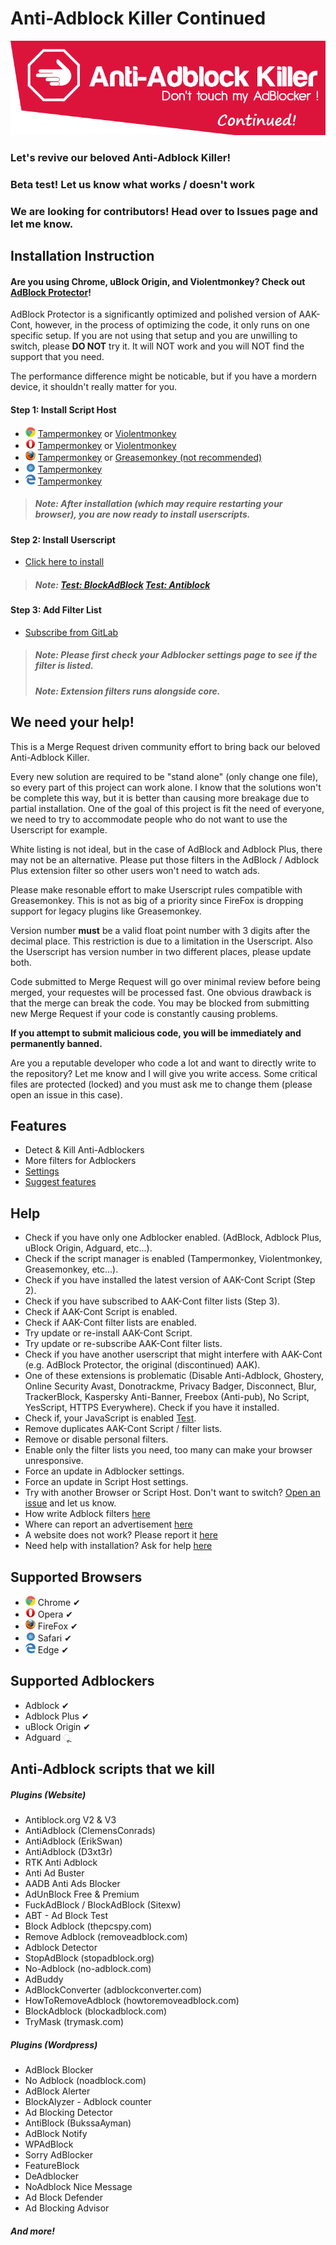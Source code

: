 # Anti-Adblock Killer Continued

![header](images/header.png)

### Let's revive our beloved Anti-Adblock Killer! 

### Beta test! Let us know what works / doesn't work

### We are looking for contributors! Head over to Issues page and let me know. 

## Installation Instruction

#### Are you using Chrome, uBlock Origin, and Violentmonkey? Check out [AdBlock Protector](https://jspenguin2017.github.io/AdBlockProtector/)! 

AdBlock Protector is a significantly optimized and polished version of AAK-Cont, however, in the process of optimizing the code, it only runs on one specific setup. 
If you are not using that setup and you are unwilling to switch, please **DO NOT** try it. It will NOT work and you will NOT find the support that you need. 

The performance difference might be noticable, but if you have a mordern device, it shouldn't really matter for you. 

#### Step 1: Install Script Host
* ![Chrome](images/browsers/chrome.png) [Tampermonkey](https://chrome.google.com/webstore/detail/tampermonkey/dhdgffkkebhmkfjojejmpbldmpobfkfo) or [Violentmonkey](https://chrome.google.com/webstore/detail/violentmonkey/jinjaccalgkegednnccohejagnlnfdag)
* ![Opera](images/browsers/opera.png) [Tampermonkey](https://addons.opera.com/extensions/details/tampermonkey-beta/) or [Violentmonkey](https://addons.opera.com/extensions/details/violent-monkey/) 
* ![FireFox](images/browsers/firefox.png) [Tampermonkey](https://addons.mozilla.org/firefox/addon/tampermonkey/) or [Greasemonkey (not recommended)](https://addons.mozilla.org/firefox/addon/greasemonkey/)
* ![Safari](images/browsers/safari.png) [Tampermonkey](https://safari.tampermonkey.net/tampermonkey.safariextz)
* ![Edge](images/browsers/msedge.png) [Tampermonkey](https://www.microsoft.com/store/p/tampermonkey/9nblggh5162s)

> ##### Note: After installation (which may require restarting your browser), you are now ready to install userscripts. 

#### Step 2: Install Userscript
* [Click here to install](https://gitlab.com/xuhaiyang1234/AAK-Cont/raw/master/source/aak-cont-script.user.js)

> ##### Note: [Test: BlockAdBlock](https://blockadblock.com/) [Test: Antiblock](http://antiblock.org/?p=v3&demo)

#### Step 3: Add Filter List
* [Subscribe from GitLab](https://xuhaiyang1234.gitlab.io/AAK-Cont/index.html#filterlist)

> ##### Note: Please first check your Adblocker settings page to see if the filter is listed. 
> ##### Note: Extension filters runs alongside core. 

## We need your help! 

This is a Merge Request driven community effort to bring back our beloved Anti-Adblock Killer. 

Every new solution are required to be "stand alone" (only change one file), so every part of this project can work alone. 
I know that the solutions won't be complete this way, but it is better than causing more breakage due to partial installation. 
One of the goal of this project is fit the need of everyone, we need to try to accommodate people who do not want to use the Userscript for example. 

White listing is not ideal, but in the case of AdBlock and Adblock Plus, there may not be an alternative. 
Please put those filters in the AdBlock / Adblock Plus extension filter so other users won't need to watch ads. 

Please make resonable effort to make Userscript rules compatible with Greasemonkey. This is not as big of a priority since FireFox is dropping support 
for legacy plugins like Greasemonkey. 

Version number **must** be a valid float point number with 3 digits after the decimal place. This restriction is due to a limitation in the Userscript. 
Also the Userscript has version number in two different places, please update both. 

Code submitted to Merge Request will go over minimal review before being merged, your requestes will be processed fast. 
One obvious drawback is that the merge can break the code. You may be blocked from submitting new Merge Request if your code is constantly causing problems. 

**If you attempt to submit malicious code, you will be immediately and permanently banned.**

Are you a reputable developer who code a lot and want to directly write to the repository? Let me know and I will give you write access. 
Some critical files are protected (locked) and you must ask me to change them (please open an issue in this case). 

## Features
* Detect & Kill Anti-Adblockers
* More filters for Adblockers
* [Settings](https://xuhaiyang1234.gitlab.io/AAK-Cont/)
* [Suggest features](https://gitlab.com/xuhaiyang1234/AAK-Cont/issues)

## Help
* Check if you have only one Adblocker enabled. (AdBlock, Adblock Plus, uBlock Origin, Adguard, etc...).
* Check if the script manager is enabled (Tampermonkey, Violentmonkey, Greasemonkey, etc...).
* Check if you have installed the latest version of AAK-Cont Script (Step 2).
* Check if you have subscribed to AAK-Cont filter lists (Step 3).
* Check if AAK-Cont Script is enabled.
* Check if AAK-Cont filter lists are enabled.
* Try update or re-install AAK-Cont Script.
* Try update or re-subscribe AAK-Cont filter lists.
* Check if you have another userscript that might interfere with AAK-Cont (e.g. AdBlock Protector, the original (discontinued) AAK).
* One of these extensions is problematic (Disable Anti-Adblock, Ghostery, Online Security Avast, Donotrackme, Privacy Badger, Disconnect, Blur, 
TrackerBlock, Kaspersky Anti-Banner, Freebox (Anti-pub), No Script, YesScript, HTTPS Everywhere). Check if you have it installed.
* Check if, your JavaScript is enabled [Test](http://activatejavascript.org/).
* Remove duplicates AAK-Cont Script / filter lists.
* Remove or disable personal filters.
* Enable only the filter lists you need, too many can make your browser unresponsive.
* Force an update in Adblocker settings.
* Force an update in Script Host settings.
* Try with another Browser or Script Host. Don't want to switch? [Open an issue](https://gitlab.com/xuhaiyang1234/AAK-Cont/issues) and let us know.
* How write Adblock filters [here](https://adblockplus.org/en/filters)
* Where can report an advertisement [here](https://forums.lanik.us/)
* A website does not work? Please report it [here](https://gitlab.com/xuhaiyang1234/AAK-Cont/issues)
* Need help with installation? Ask for help [here](https://gitlab.com/xuhaiyang1234/AAK-Cont/issues)

## Supported Browsers
* ![Chrome](images/browsers/chrome.png) Chrome &#10004;
* ![Opera](images/browsers/opera.png) Opera &#10004;
* ![FireFox](images/browsers/firefox.png) FireFox &#10004;
* ![Safari](images/browsers/safari.png) Safari &#10004;
* ![Edge](images/browsers/msedge.png) Edge &#10004;

## Supported Adblockers
* Adblock &#10004;
* Adblock Plus &#10004;
* uBlock Origin &#10004;
* Adguard &#2754;

## Anti-Adblock scripts that we kill
##### Plugins (Website)
* Antiblock.org V2 & V3
* AntiAdblock (ClemensConrads)
* AntiAdblock (ErikSwan)
* AntiAdblock (D3xt3r)
* RTK Anti Adblock
* Anti Ad Buster
* AADB Anti Ads Blocker
* AdUnBlock Free & Premium
* FuckAdBlock / BlockAdBlock (Sitexw)
* ABT - Ad Block Test
* Block Adblock (thepcspy.com)
* Remove Adblock (removeadblock.com)
* Adblock Detector
* StopAdBlock (stopadblock.org)
* No-Adblock (no-adblock.com)
* AdBuddy
* AdBlockConverter (adblockconverter.com)
* HowToRemoveAdblock (howtoremoveadblock.com)
* BlockAdblock (blockadblock.com)
* TryMask (trymask.com)

##### Plugins (Wordpress)
* AdBlock Blocker
* No Adblock (noadblock.com)
* AdBlock Alerter
* BlockAlyzer - Adblock counter
* Ad Blocking Detector
* AntiBlock (BukssaAyman)
* AdBlock Notify
* WPAdBlock
* Sorry AdBlocker
* FeatureBlock
* DeAdblocker
* NoAdblock Nice Message
* Ad Block Defender
* Ad Blocking Advisor

##### And more! 

